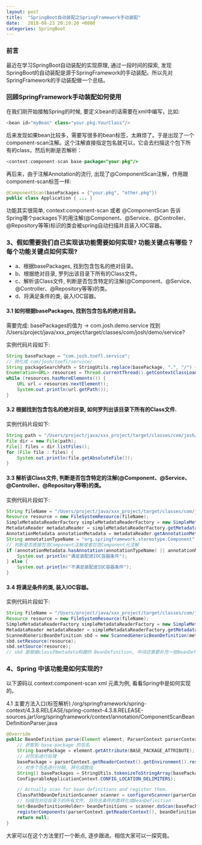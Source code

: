 ```yaml
---
layout: post
title:  "SpringBoot自动装配之SpringFramework手动装配"
date:   2018-08-23 20:19:20 +0800
categories: SpringBoot
---
```

### 前言

最近在学习SpringBoot自动装配的实现原理, 通过一段时间的探索, 发现SpringBoot的自动装配是源于SpringFramework的手动装配。所以先对SpringFramework的手动装配做一个总结。

### 回顾SpringFramework手动装配如何使用

在我们刚开始接触Spring的时候, 要定义bean的话需要在xml中编写，比如:

```java
<bean id="myBean" class="your.pkg.YourClass"/>
```

后来发现如果bean比较多，需要写很多的bean标签，太麻烦了。于是出现了一个component-scan注解。这个注解直接指定包名就可以，它会去扫描这个包下所有的class，然后判断是否解析：

```java
<context:component-scan base-package="your.pkg"/>
```

再后来，由于注解Annotation的流行, 出现了@ComponentScan注解，作用跟component-scan标签一样:

```java
@ComponentScan(basePackages = {"your.pkg", "other.pkg"})
public class Application { ... }
```

功能其实很简单, context:component-scan 或者 @ComponentScan 告诉Spring哪个packages下的用注解(@Component、@Service、@Controller、@Repository等等)标识的类会被spring自动扫描并且装入IOC容器。
   
### 3、假如需要我们自己实现该功能需要如何实现? 功能关键点有哪些？每个功能关键点如何实现?

* a、根据basePackages, 找到包含包名的绝对目录。
* b、根据绝对目录, 罗列出该目录下所有的Class文件。
* c、解析该Class文件, 判断是否包含特定的注解(@Component、@Service、@Controller、@Repository等等)的类。
* d、将满足条件的类, 装入IOC容器。

#### 3.1 如何根据basePackages, 找到包含包名的绝对目录。
需要完成: basePackages的值为 -> com.josh.demo.service 找到 /Users/project/java/xxx_project/target/classes/com/josh/demo/service?

实例代码片段如下:
```java
String basePackage = "com.josh.toefl.service";
// 转化成 com/josh/toefl/service/
String packageSearchPath = StringUtils.replace(basePackage, ".", "/") + "/";
Enumeration<URL> resources = Thread.currentThread().getContextClassLoader().getResources(packageSearchPath);
while (resources.hasMoreElements()) {
    URL url = resources.nextElement();
    System.out.println(url.getPath());
}
```

#### 3.2 根据找到包含包名的绝对目录, 如何罗列出该目录下所有的Class文件.

实例代码片段如下:
```java
String path = "/Users/project/java/xxx_project/target/classes/com/josh/toefl/service";
File dir = new File(path);
File[] files = dir.listFiles();
for (File file : files) {
    System.out.println(file.getAbsoluteFile());
}
```

#### 3.3 解析该Class文件, 判断是否包含特定的注解(@Component、@Service、@Controller、@Repository等等)的类。

实例代码片段如下:
```java
String fileName = "/Users/project/java/xxx_project/target/classes/com/josh/toefl/service/TfUserService.class";
Resource resource = new FileSystemResource(fileName);
SimpleMetadataReaderFactory simpleMetadataReaderFactory = new SimpleMetadataReaderFactory();
MetadataReader metadataReader = simpleMetadataReaderFactory.getMetadataReader(resource);
AnnotationMetadata annotationMetadata = metadataReader.getAnnotationMetadata();
String annotationTypeName = "org.springframework.stereotype.Component";
// 判断是否直接包含Component注解或者包含Component元注解
if (annotationMetadata.hasAnnotation(annotationTypeName) || annotationMetadata.hasMetaAnnotation(annotationTypeName)) {
    System.out.println("满足装配进IOC容器条件");
} else {
    System.out.println("不满足装配进IOC容器条件");
}
```

#### 3.4 将满足条件的类, 装入IOC容器。

实例代码片段如下:
```java
String fileName = "/Users/project/java/xxx_project/target/classes/com/josh/toefl/service/TfUserService.class";
Resource resource = new FileSystemResource(fileName);
SimpleMetadataReaderFactory simpleMetadataReaderFactory = new SimpleMetadataReaderFactory();
MetadataReader metadataReader = simpleMetadataReaderFactory.getMetadataReader(resource);
ScannedGenericBeanDefinition sbd = new ScannedGenericBeanDefinition(metadataReader);
sbd.setResource(resource);
sbd.setSource(resource);
// sbd 是根据class的metadata构建的 BeanDefinition, 中间还需要补充一些BeanDefinition, 然后通过 registerBeanDefinition 注入到IOC容器
```

### 4、Spring 中该功能是如何实现的?
以下源码以 context:component-scan xml 元素为例, 看看Spring中是如何实现的。

4.1 主要方法入口(标签解析)
/org/springframework/spring-context/4.3.8.RELEASE/spring-context-4.3.8.RELEASE-sources.jar!/org/springframework/context/annotation/ComponentScanBeanDefinitionParser.java
```java
@Override
public BeanDefinition parse(Element element, ParserContext parserContext) {
    // 获取到 base-package 的包名
    String basePackage = element.getAttribute(BASE_PACKAGE_ATTRIBUTE);
    // 对包名进行处理
    basePackage = parserContext.getReaderContext().getEnvironment().resolvePlaceholders(basePackage);
    // 对多个包名进行分隔, 转化成数组
    String[] basePackages = StringUtils.tokenizeToStringArray(basePackage,
    ConfigurableApplicationContext.CONFIG_LOCATION_DELIMITERS);

    // Actually scan for bean definitions and register them.
    ClassPathBeanDefinitionScanner scanner = configureScanner(parserContext, element);
    // 扫描包对应目录下的所有文件, 将符合条件的类转化成BeanDefinition
    Set<BeanDefinitionHolder> beanDefinitions = scanner.doScan(basePackages);
    registerComponents(parserContext.getReaderContext(), beanDefinitions, element);
    return null;
}
```

大家可以在这个方法里打一个断点, 逐步跟进。相信大家可以一探究竟。
